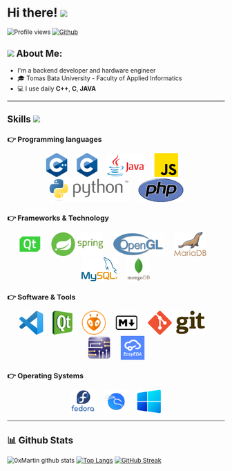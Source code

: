 # Hi there! <img src="https://github.com/TheDudeThatCode/TheDudeThatCode/blob/master/Assets/Hi.gif" width="35" />

![Profile views](https://visitor-badge.glitch.me/badge?page_id=0xMartin)
[![Github](https://img.shields.io/github/followers/0xMartin?label=Follow&style=social)](https://github.com/0xMartin)

## <img src="https://github.com/TheDudeThatCode/TheDudeThatCode/blob/master/Assets/Developer.gif" width="45" /> About Me:
- ‍I'm a backend developer and hardware engineer
- 🎓 Tomas Bata University - Faculty of Applied Informatics
- 💻 I use daily **C++**, **C**, **JAVA**

---

## Skills <img src = "https://media2.giphy.com/media/QssGEmpkyEOhBCb7e1/giphy.gif?cid=ecf05e47a0n3gi1bfqntqmob8g9aid1oyj2wr3ds3mg700bl&rid=giphy.gif" width = 32px>
### 👉 Programming languages
<p align="center" >
      <img src="./icons/lang/cpp.png" alt="C++" height="55"/> 
      &emsp;
      <img src="./icons/lang/c.png" alt="C" height="55"/> 
      &emsp;
      <img src="./icons/lang/java.png" alt="JAVA" height="55"/> 
      &emsp;
      <img src="./icons/lang/js.png" alt="JS" height="55"/> 
      &emsp;
      <img src="./icons/lang/python.png" alt="PYTHON" height="55"/> 
      &emsp;
      <img src="./icons/lang/php.png" alt="PHP" height="55"/> 
</p>

### 👉 Frameworks & Technology
<p align="center" >
      <img src="./icons/frameworks/qt.png" alt="QT" height="55"/> 
      &emsp;
      <img src="./icons/frameworks/spring.png" alt="SPRING" height="55"/> 
      &emsp;
      <img src="./icons/frameworks/opengl.png" alt="OPEN GL" height="55"/> 
      &emsp;
      <img src="./icons/frameworks/mariadb.png" alt="MARIA DB" height="55"/> 
      &emsp;
      <img src="./icons/frameworks/mysql.png" alt="MY SQL" height="55"/> 
      &emsp;
      <img src="./icons/frameworks/mongodb.png" alt="MONGO DB" height="55"/> 
</p>

### 👉 Software & Tools
<p align="center" >
      <img src="./icons/tools/vscode.png" alt="VS CODE" height="55"/> 
      &emsp;
      <img src="./icons/tools/qtcreator.png" alt="QT CREATOR" height="55"/> 
      &emsp;
      <img src="./icons/tools/platformio.png" alt="PLATFORM.IO" height="55"/> 
      &emsp;
      <img src="./icons/tools/markdown.png" alt="MARKDOWN" height="55"/> 
      &emsp;
      <img src="./icons/tools/git.png" alt="GIT" height="55"/> 
      &emsp;
      <img src="./icons/tools/multisim.png" alt="Multisim/Ultiboard" height="55"/> 
      &emsp;
      <img src="./icons/tools/easyeda.png" alt="EasyEDA" height="55"/> 
</p>

### 👉 Operating Systems
<p align="center" >
      <img src="./icons/sys/fedora.png" alt="FEDORA" height="55"/> 
      &emsp;
      <img src="./icons/sys/kali.png" alt="KALI" height="55"/> 
      &emsp;
      <img src="./icons/sys/win.png" alt="WINDOWS" height="55"/> 
</p>


---

## 📊 Github Stats
![0xMartin github stats](https://github-readme-stats.vercel.app/api?username=0xMartin&show_icons=true&title_color=ffc857&icon_color=8ac926&text_color=daf7dc&bg_color=151515&hide=issues&count_private=true&include_all_commits=true)
[![Top Langs](https://github-readme-stats.vercel.app/api/top-langs/?username=0xMartin&layout=compact&text_color=daf7dc&bg_color=151515&hide=css,html,php)](https://github.com/anuraghazra/github-readme-stats)
[![GitHub Streak](https://github-readme-streak-stats.herokuapp.com/?user=0xMartin&theme=dark)](https://git.io/streak-stats)


